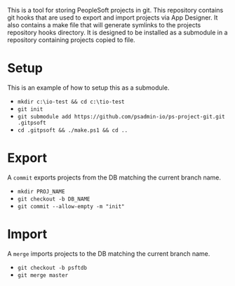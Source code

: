 This is a tool for storing PeopleSoft projects in git. This repository contains git hooks
that are used to export and import projects via App Designer. It also contains a make file that will
generate symlinks to the projects repository hooks directory. It is designed to be installed as a submodule in a repository containing projects copied to file.

# Setup
This is an example of how to setup this as a submodule.
* `mkdir c:\io-test && cd c:\tio-test`
* `git init`
* `git submodule add https://github.com/psadmin-io/ps-project-git.git .gitpsoft`
* `cd .gitpsoft && ./make.ps1 && cd ..`
# Export
A `commit` exports projects from the DB matching the current branch name.
* `mkdir PROJ_NAME`
* `git checkout -b DB_NAME`
* `git commit --allow-empty -m "init"`
# Import
A `merge` imports projects to the DB matching the current branch name.
* `git checkout -b psftdb`
* `git merge master`
